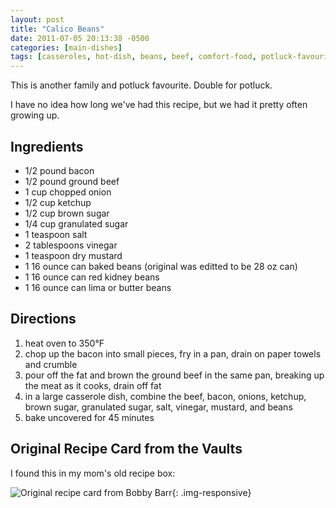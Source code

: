 ```yaml
---
layout: post
title: "Calico Beans"
date: 2011-07-05 20:13:38 -0500
categories: [main-dishes]
tags: [casseroles, hot-dish, beans, beef, comfort-food, potluck-favourites]
---
```

This is another family and potluck favourite. Double for potluck.

I have no idea how long we've had this recipe, but we had it pretty often growing up. 

## Ingredients

* 1/2 pound bacon
* 1/2 pound ground beef
* 1 cup chopped onion
* 1/2 cup ketchup
* 1/2 cup brown sugar
* 1/4 cup granulated sugar
* 1 teaspoon salt
* 2 tablespoons vinegar
* 1 teaspoon dry mustard
* 1 16 ounce can baked beans (original was editted to be 28 oz can)
* 1 16 ounce can red kidney beans
* 1 16 ounce can lima or butter beans


## Directions

1. heat oven to 350&deg;F
2. chop up the bacon into small pieces, fry in a pan, drain on paper towels and crumble
3. pour off the fat and brown the ground beef in the same pan, breaking up the meat as it cooks, drain off fat
4. in a large casserole dish, combine the beef, bacon, onions, ketchup, brown sugar, granulated sugar, salt, vinegar, mustard, and beans
5. bake uncovered for 45 minutes

## Original Recipe Card from the Vaults ##

I found this in my mom's old recipe box:

![Original recipe card from Bobby Barr]({{site.baseurl}}/img/2011-07-05-calico-beans-recipe-card.jpg "This is the original recipe card my mom got from choir friend Bobby Barr"){: .img-responsive}
